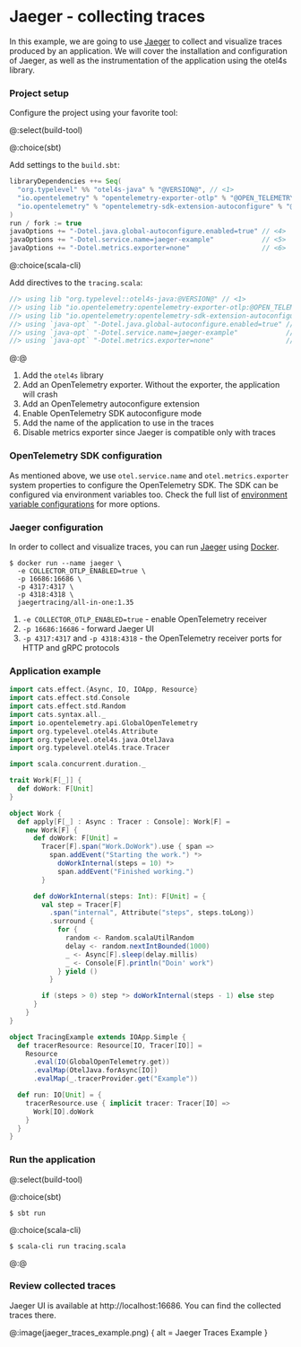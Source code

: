 # Jaeger - collecting traces

In this example, we are going to use [Jaeger](https://jaegertracing.io/) to collect and visualize traces produced by an
application.
We will cover the installation and configuration of Jaeger, as well as the instrumentation of the application using the
otel4s library.

### Project setup

Configure the project using your favorite tool:

@:select(build-tool)

@:choice(sbt)

Add settings to the `build.sbt`:
```scala
libraryDependencies ++= Seq(
  "org.typelevel" %% "otel4s-java" % "@VERSION@", // <1>
  "io.opentelemetry" % "opentelemetry-exporter-otlp" % "@OPEN_TELEMETRY_VERSION@" % Runtime, // <2>
  "io.opentelemetry" % "opentelemetry-sdk-extension-autoconfigure" % "@OPEN_TELEMETRY_VERSION@-alpha" % Runtime // <3>
)
run / fork := true
javaOptions += "-Dotel.java.global-autoconfigure.enabled=true" // <4>
javaOptions += "-Dotel.service.name=jaeger-example"            // <5>
javaOptions += "-Dotel.metrics.exporter=none"                  // <6>
```

@:choice(scala-cli)

Add directives to the `tracing.scala`:
```scala
//> using lib "org.typelevel::otel4s-java:@VERSION@" // <1>
//> using lib "io.opentelemetry:opentelemetry-exporter-otlp:@OPEN_TELEMETRY_VERSION@" // <2>
//> using lib "io.opentelemetry:opentelemetry-sdk-extension-autoconfigure:@OPEN_TELEMETRY_VERSION@-alpha" // <3>
//> using `java-opt` "-Dotel.java.global-autoconfigure.enabled=true" // <4>
//> using `java-opt` "-Dotel.service.name=jaeger-example"            // <5>
//> using `java-opt` "-Dotel.metrics.exporter=none"                  // <6>
```

@:@

1) Add the `otel4s` library
2) Add an OpenTelemetry exporter. Without the exporter, the application will crash
3) Add an OpenTelemetry autoconfigure extension
4) Enable OpenTelemetry SDK autoconfigure mode
5) Add the name of the application to use in the traces
6) Disable metrics exporter since Jaeger is compatible only with traces

### OpenTelemetry SDK configuration

As mentioned above, we use `otel.service.name` and `otel.metrics.exporter` system properties to configure the
OpenTelemetry SDK.
The SDK can be configured via environment variables too. Check the full list
of [environment variable configurations](https://github.com/open-telemetry/opentelemetry-java/blob/main/sdk-extensions/autoconfigure/README.md)
for more options.

### Jaeger configuration

In order to collect and visualize traces, you can run [Jaeger](https://jaegertracing.io/)
using [Docker](https://www.docker.com/).

```shell
$ docker run --name jaeger \
  -e COLLECTOR_OTLP_ENABLED=true \
  -p 16686:16686 \
  -p 4317:4317 \
  -p 4318:4318 \
  jaegertracing/all-in-one:1.35
```

1) `-e COLLECTOR_OTLP_ENABLED=true` - enable OpenTelemetry receiver
2) `-p 16686:16686` - forward Jaeger UI
3) `-p 4317:4317` and `-p 4318:4318` - the OpenTelemetry receiver ports for HTTP and gRPC protocols

### Application example

```scala mdoc:silent
import cats.effect.{Async, IO, IOApp, Resource}
import cats.effect.std.Console
import cats.effect.std.Random
import cats.syntax.all._
import io.opentelemetry.api.GlobalOpenTelemetry
import org.typelevel.otel4s.Attribute
import org.typelevel.otel4s.java.OtelJava
import org.typelevel.otel4s.trace.Tracer

import scala.concurrent.duration._

trait Work[F[_]] {
  def doWork: F[Unit]
}

object Work {
  def apply[F[_] : Async : Tracer : Console]: Work[F] =
    new Work[F] {
      def doWork: F[Unit] =
        Tracer[F].span("Work.DoWork").use { span =>
          span.addEvent("Starting the work.") *>
            doWorkInternal(steps = 10) *>
            span.addEvent("Finished working.")
        }

      def doWorkInternal(steps: Int): F[Unit] = {
        val step = Tracer[F]
          .span("internal", Attribute("steps", steps.toLong))
          .surround {
            for {
              random <- Random.scalaUtilRandom
              delay <- random.nextIntBounded(1000)
              _ <- Async[F].sleep(delay.millis)
              _ <- Console[F].println("Doin' work")
            } yield ()
          }

        if (steps > 0) step *> doWorkInternal(steps - 1) else step
      }
    }
}

object TracingExample extends IOApp.Simple {
  def tracerResource: Resource[IO, Tracer[IO]] =
    Resource
      .eval(IO(GlobalOpenTelemetry.get))
      .evalMap(OtelJava.forAsync[IO])
      .evalMap(_.tracerProvider.get("Example"))

  def run: IO[Unit] = {
    tracerResource.use { implicit tracer: Tracer[IO] =>
      Work[IO].doWork
    }
  }
}
```

### Run the application

@:select(build-tool)

@:choice(sbt)

```shell
$ sbt run
```

@:choice(scala-cli)

```shell
$ scala-cli run tracing.scala
```

@:@

### Review collected traces

Jaeger UI is available at http://localhost:16686. You can find the collected traces there.

@:image(jaeger_traces_example.png) {
  alt = Jaeger Traces Example
}
